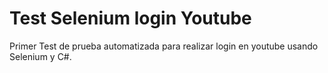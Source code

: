 # Test Selenium login Youtube

Primer Test de prueba automatizada para realizar login en youtube usando Selenium y C#.
